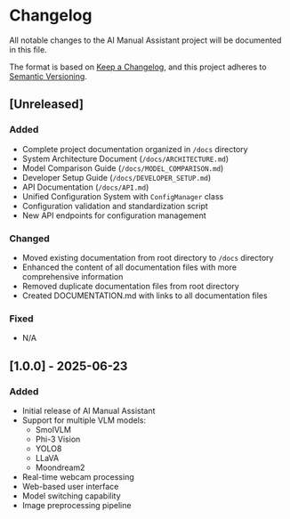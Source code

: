 # Changelog

All notable changes to the AI Manual Assistant project will be documented in this file.

The format is based on [Keep a Changelog](https://keepachangelog.com/en/1.0.0/),
and this project adheres to [Semantic Versioning](https://semver.org/spec/v2.0.0.html).

## [Unreleased]

### Added
- Complete project documentation organized in `/docs` directory
- System Architecture Document (`/docs/ARCHITECTURE.md`)
- Model Comparison Guide (`/docs/MODEL_COMPARISON.md`)
- Developer Setup Guide (`/docs/DEVELOPER_SETUP.md`)
- API Documentation (`/docs/API.md`)
- Unified Configuration System with `ConfigManager` class
- Configuration validation and standardization script
- New API endpoints for configuration management

### Changed
- Moved existing documentation from root directory to `/docs` directory
- Enhanced the content of all documentation files with more comprehensive information
- Removed duplicate documentation files from root directory
- Created DOCUMENTATION.md with links to all documentation files

### Fixed
- N/A

## [1.0.0] - 2025-06-23

### Added
- Initial release of AI Manual Assistant
- Support for multiple VLM models:
  - SmolVLM
  - Phi-3 Vision
  - YOLO8
  - LLaVA
  - Moondream2
- Real-time webcam processing
- Web-based user interface
- Model switching capability
- Image preprocessing pipeline
